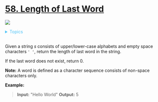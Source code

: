 # [58. Length of Last Word](https://leetcode.com/problems/length-of-last-word/description/)

![](https://img.shields.io/badge/Difficulty-Easy-green.svg)


<details>
<summary style="color:#4FC3F7">Topics</summary>

* [`String`](https://leetcode.com/tag/string/) 

</details>
<br />

Given a string *s* consists of upper/lower-case alphabets and empty space characters `' '`, return the length of last word in the string.

If the last word does not exist, return 0.

**Note:** A word is defined as a character sequence consists of non-space characters only.

**Example:**

> **Input:** "Hello World"
> **Output:** 5